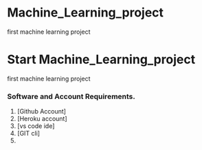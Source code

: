 # Machine_Learning_project
first machine learning project
# Start  Machine_Learning_project
first machine learning project
### Software and Account Requirements.

1. [Github Account]
2. [Heroku account]
3. [vs code ide]
4. [GIT cli]
5. 


